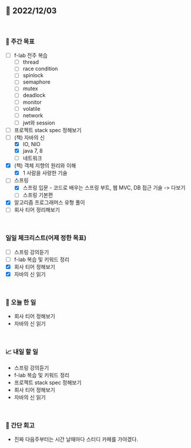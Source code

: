 ## 📅 2022/12/03

<br/>

### 🏹 주간 목표

- [ ] f-lab 전주 복습
  - [ ] thread
  - [ ] race condition
  - [ ] spinlock
  - [ ] semaphore
  - [ ] mutex
  - [ ] deadlock
  - [ ] monitor
  - [ ] volatile
  - [ ] network
  - [ ] jwt와 session
- [ ] 프로젝트 stack spec 정해보기
- [ ] (책) 자바의 신
  - [x] IO, NIO
  - [x] java 7, 8
  - [ ] 네트워크
- [x] (책) 객체 지향의 원리와 이해
  - [x] 1 사람을 사랑한 기술
- [ ] 스프링
  - [x] 스프링 입문 - 코드로 배우는 스프링 부트, 웹 MVC, DB 접근 기술 -> 다보기
  - [ ] 스프링 기본편
- [x] 알고리즘 프로그래머스 유형 풀이
- [ ] 회사 티어 정리해보기

<br/>

### 일일 체크리스트(어제 정한 목표)

- [ ] 스프링 강의듣기
- [ ] f-lab 복습 및 키워드 정리
- [x] 회사 티어 정해보기
- [x] 자바의 신 읽기

<br/>

### 💯 오늘 한 일

- 회사 티어 정해보기
- 자바의 신 읽기

<br/>

### 📈 내일 할 일

- 스프링 강의듣기
- f-lab 복습 및 키워드 정리
- 프로젝트 stack spec 정해보기
- 회사 티어 정해보기
- 자바의 신 읽기

<br/>

### 🧐 간단 회고

- 진짜 다음주부터는 시간 날때마다 스터디 카페를 가야겠다.
